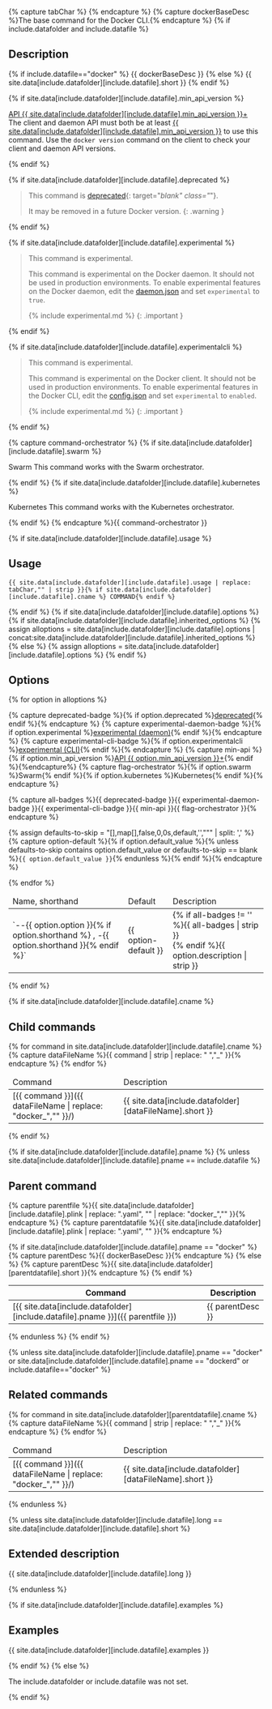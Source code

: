 {% capture tabChar %}	{% endcapture %}<!-- Make sure atom is using hard tabs -->
{% capture dockerBaseDesc %}The base command for the Docker CLI.{% endcapture %}
{% if include.datafolder and include.datafile %}

## Description

{% if include.datafile=="docker" %}<!-- docker.yaml is textless, so override -->
{{ dockerBaseDesc }}
{% else %}
{{ site.data[include.datafolder][include.datafile].short }}
{% endif %}

{% if site.data[include.datafolder][include.datafile].min_api_version %}

<a href="/engine/api/v{{ site.data[include.datafolder][include.datafile].min_api_version }}/" target="_blank" class="_"><span class="badge badge-info" data-toggle="tooltip" data-placement="right" title="Open the {{ site.data[include.datafolder][include.datafile].min_api_version }} API reference (in a new window)">API {{ site.data[include.datafolder][include.datafile].min_api_version }}+</span></a>&nbsp;
The client and daemon API must both be at least
<a href="/engine/api/v{{ site.data[include.datafolder][include.datafile].min_api_version }}/" target="_blank" class="_">{{ site.data[include.datafolder][include.datafile].min_api_version }}</a>
to use this command. Use the `docker version` command on the client to check
your client and daemon API versions.

{% endif %}

{% if site.data[include.datafolder][include.datafile].deprecated %}

> This command is [deprecated](/engine/deprecated.md){: target="_blank" class="_"}.
>
> It may be removed in a future Docker version.
{: .warning }

{% endif %}

{% if site.data[include.datafolder][include.datafile].experimental %}

> This command is experimental.
>
> This command is experimental on the Docker daemon. It should not be used in production environments.
> To enable experimental features on the Docker daemon, edit the
> [daemon.json](/engine/reference/commandline/dockerd.md#daemon-configuration-file)
> and set `experimental` to `true`.
>
> {% include experimental.md %}
{: .important }

{% endif %}

{% if site.data[include.datafolder][include.datafile].experimentalcli %}

> This command is experimental.
>
> This  command is experimental on the Docker client. It should not be used in production environments.
> To enable experimental features in the Docker CLI, edit the
> [config.json](/engine/reference/commandline/cli.md#configuration-files)
> and set `experimental` to `enabled`.
>
> {% include experimental.md %}
{: .important }

{% endif %}

{% capture command-orchestrator %}
{% if site.data[include.datafolder][include.datafile].swarm %}

<span class="badge badge-info" data-toggle="tooltip" data-placement="right" title="This command works with the Swarm orchestrator.">Swarm</span> This command works with the Swarm orchestrator.

{% endif %}
{% if site.data[include.datafolder][include.datafile].kubernetes %}

<span class="badge badge-info" data-toggle="tooltip" data-placement="right" title="This command works with the Kubernetes orchestrator.">Kubernetes</span> This command works with the Kubernetes orchestrator.

{% endif %}
{% endcapture %}{{ command-orchestrator }}


{% if site.data[include.datafolder][include.datafile].usage %}

## Usage

```none
{{ site.data[include.datafolder][include.datafile].usage | replace: tabChar,"" | strip }}{% if site.data[include.datafolder][include.datafile].cname %} COMMAND{% endif %}
```

{% endif %}
{% if site.data[include.datafolder][include.datafile].options %}
  {% if site.data[include.datafolder][include.datafile].inherited_options %}
    {% assign alloptions = site.data[include.datafolder][include.datafile].options | concat:site.data[include.datafolder][include.datafile].inherited_options %}
  {% else %}
    {% assign alloptions = site.data[include.datafolder][include.datafile].options %}
  {% endif %}
## Options

<table>
<thead>
  <tr>
    <td>Name, shorthand</td>
    <td>Default</td>
    <td>Description</td>
  </tr>
</thead>
<tbody>
{% for option in alloptions %}

  {% capture deprecated-badge %}{% if option.deprecated %}<a href="/engine/deprecated.md" target="_blank" class="_"><span class="badge badge-danger" data-toggle="tooltip" title="Read the deprecation reference (in a new window).">deprecated</span></a>{% endif %}{% endcapture %}
  {% capture experimental-daemon-badge %}{% if option.experimental %}<a href="/engine/reference/commandline/dockerd.md#daemon-configuration-file" target="_blank" class="_"><span class="badge badge-warning" data-toggle="tooltip" title="Read about experimental daemon options (in a new window).">experimental (daemon)</span></a>{% endif %}{% endcapture %}
  {% capture experimental-cli-badge %}{% if option.experimentalcli %}<a href="/engine/reference/commandline/cli.md#configuration-files" target="_blank" class="_"><span class="badge badge-warning"  data-toggle="tooltip" title="Read about experimental CLI options (in a new window).">experimental (CLI)</span></a>{% endif %}{% endcapture %}
  {% capture min-api %}{% if option.min_api_version %}<a href="/engine/api/v{{ option.min_api_version }}/" target="_blank" class="_"><span class="badge badge-info" data-toggle="tooltip" ttitle="Open the {{ site.data[include.datafolder][include.datafile].min_api_version }} API reference (in a new window)">API {{ option.min_api_version }}+</span></a>{% endif %}{%endcapture%}
  {% capture flag-orchestrator %}{% if option.swarm %}<span class="badge badge-info" data-toggle="tooltip" title="This option works for the Swarm orchestrator.">Swarm</span>{% endif %}{% if option.kubernetes %}<span class="badge badge-info" data-toggle="tooltip" title="This option works for the Kubernetes orchestrator.">Kubernetes</span>{% endif %}{% endcapture %}

  {% capture all-badges %}{{ deprecated-badge }}{{ experimental-daemon-badge }}{{ experimental-cli-badge }}{{ min-api }}{{ flag-orchestrator }}{% endcapture %}

  {% assign defaults-to-skip = "[],map[],false,0,0s,default,'',\"\"" | split: ',' %}
  {% capture option-default %}{% if option.default_value %}{% unless defaults-to-skip contains option.default_value or defaults-to-skip == blank %}`{{ option.default_value }}`{% endunless %}{% endif %}{% endcapture %}
  <tr>
    <td markdown="span">`--{{ option.option }}{% if option.shorthand %} , -{{ option.shorthand }}{% endif %}`</td>
    <td markdown="span">{{ option-default }}</td>
    <td markdown="span">{% if all-badges != '' %}{{ all-badges | strip }}<br />{% endif %}{{ option.description | strip }}</td>
  </tr>

{% endfor %} <!-- end for option -->
</tbody>
</table>

{% endif %} <!-- end if options -->

{% if site.data[include.datafolder][include.datafile].cname %}

## Child commands

<table>
<thead>
  <tr>
    <td>Command</td>
    <td>Description</td>
  </tr>
</thead>
<tbody>
{% for command in site.data[include.datafolder][include.datafile].cname %}
  {% capture dataFileName %}{{ command | strip | replace: " ","_" }}{% endcapture %}
  <tr>
    <td markdown="span">[{{ command }}]({{ dataFileName | replace: "docker_","" }}/)</td>
    <td markdown="span">{{ site.data[include.datafolder][dataFileName].short }}</td>
  </tr>
{% endfor %}
</tbody>
</table>
{% endif %}

{% if site.data[include.datafolder][include.datafile].pname %}
{% unless site.data[include.datafolder][include.datafile].pname == include.datafile %}

## Parent command

{% capture parentfile %}{{ site.data[include.datafolder][include.datafile].plink | replace: ".yaml", "" | replace: "docker_","" }}{% endcapture %}
{% capture parentdatafile %}{{ site.data[include.datafolder][include.datafile].plink | replace: ".yaml", "" }}{% endcapture %}

{% if site.data[include.datafolder][include.datafile].pname == "docker" %}
  {% capture parentDesc %}{{ dockerBaseDesc }}{% endcapture %}
{% else %}
  {% capture parentDesc %}{{ site.data[include.datafolder][parentdatafile].short }}{% endcapture %}
{% endif %}

| Command | Description |
| ------- | ----------- |
| [{{ site.data[include.datafolder][include.datafile].pname }}]({{ parentfile }}) | {{ parentDesc }}|

{% endunless %}
{% endif %}

{% unless site.data[include.datafolder][include.datafile].pname == "docker" or site.data[include.datafolder][include.datafile].pname == "dockerd" or include.datafile=="docker" %}

## Related commands

<table>
<thead>
  <tr>
    <td>Command</td>
    <td>Description</td>
  </tr>
</thead>
<tbody>
{% for command in site.data[include.datafolder][parentdatafile].cname %}
  {% capture dataFileName %}{{ command | strip | replace: " ","_" }}{% endcapture %}
  <tr>
    <td markdown="span">[{{ command }}]({{ dataFileName | replace: "docker_","" }}/)</td>
    <td markdown="span">{{ site.data[include.datafolder][dataFileName].short }}</td>
  </tr>
{% endfor %}
</tbody>
</table>

{% endunless %}

{% unless site.data[include.datafolder][include.datafile].long == site.data[include.datafolder][include.datafile].short %}

## Extended description

{{ site.data[include.datafolder][include.datafile].long }}

{% endunless %}

{% if site.data[include.datafolder][include.datafile].examples %}

## Examples

{{ site.data[include.datafolder][include.datafile].examples }}

{% endif %}
{% else %}

The include.datafolder or include.datafile was not set.

{% endif %}
